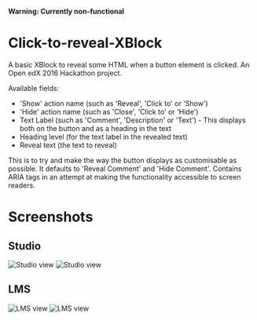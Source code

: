 **Warning: Currently non-functional**

# Click-to-reveal-XBlock
A basic XBlock to reveal some HTML when a button element is clicked. An Open edX 2016 Hackathon project.

Available fields: 
- 'Show' action name (such as 'Reveal', 'Click to' or 'Show')
- 'Hide' action name (such as 'Close', 'Click to' or 'Hide')
- Text Label (such as 'Comment', 'Description' or 'Text') - This displays both on the button and as a heading in the text
- Heading level (for the text label in the revealed text)
- Reveal text (the text to reveal)

This is to try and make the way the button displays as customisable as possible. It defaults to 'Reveal Comment' and 'Hide Comment'.
Contains ARIA tags in an attempt at making the functionality accessible to screen readers.

# Screenshots
## Studio
![Studio view](http://i.imgur.com/C3wyytq.png)
![Studio view](http://i.imgur.com/M9rxdIp.png)

## LMS
![LMS view](http://i.imgur.com/9xcG5pX.png)
![LMS view](http://i.imgur.com/FWEiDDb.png)
